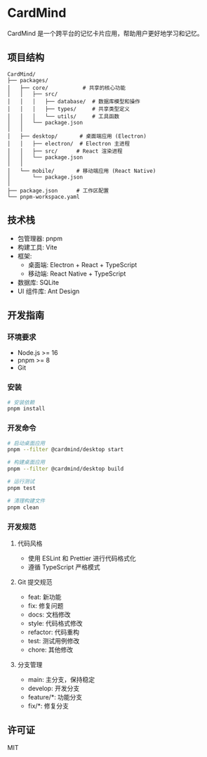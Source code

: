 # CardMind

CardMind 是一个跨平台的记忆卡片应用，帮助用户更好地学习和记忆。

## 项目结构

```
CardMind/
├── packages/
│   ├── core/           # 共享的核心功能
│   │   ├── src/
│   │   │   ├── database/  # 数据库模型和操作
│   │   │   ├── types/     # 共享类型定义
│   │   │   └── utils/     # 工具函数
│   │   └── package.json
│   │
│   ├── desktop/       # 桌面端应用 (Electron)
│   │   ├── electron/  # Electron 主进程
│   │   ├── src/      # React 渲染进程
│   │   └── package.json
│   │
│   └── mobile/       # 移动端应用 (React Native)
│       └── package.json
│
├── package.json      # 工作区配置
└── pnpm-workspace.yaml
```

## 技术栈

- 包管理器: pnpm
- 构建工具: Vite
- 框架:
  - 桌面端: Electron + React + TypeScript
  - 移动端: React Native + TypeScript
- 数据库: SQLite
- UI 组件库: Ant Design

## 开发指南

### 环境要求

- Node.js >= 16
- pnpm >= 8
- Git

### 安装

```bash
# 安装依赖
pnpm install
```

### 开发命令

```bash
# 启动桌面应用
pnpm --filter @cardmind/desktop start

# 构建桌面应用
pnpm --filter @cardmind/desktop build

# 运行测试
pnpm test

# 清理构建文件
pnpm clean
```

### 开发规范

1. 代码风格

   - 使用 ESLint 和 Prettier 进行代码格式化
   - 遵循 TypeScript 严格模式

2. Git 提交规范

   - feat: 新功能
   - fix: 修复问题
   - docs: 文档修改
   - style: 代码格式修改
   - refactor: 代码重构
   - test: 测试用例修改
   - chore: 其他修改

3. 分支管理
   - main: 主分支，保持稳定
   - develop: 开发分支
   - feature/\*: 功能分支
   - fix/\*: 修复分支

## 许可证

MIT
